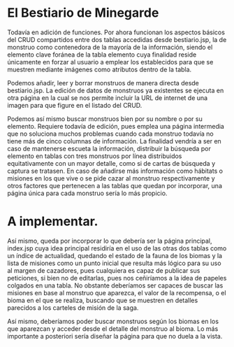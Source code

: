 # El Bestiario de Minegarde

Todavía en adición de funciones. Por ahora funcionan los aspectos básicos del CRUD compartidos entre dos tablas accedidas desde 
bestiario.jsp, la de monstruo como contenedora de la mayoría de la información, siendo el elemento clave foránea de la tabla
elemento cuya finalidad reside únicamente en forzar al usuario a emplear los establecidos para que se muestren mediante imágenes
como atributos dentro de la tabla.

Podemos añadir, leer y borrar monstruos de manera directa desde bestiario.jsp. La edición de datos de monstruos ya existentes
se ejecuta en otra página en la cual se nos permite incluir la URL de internet de una imagen para que figure en el listado del CRUD.

Podemos así mismo buscar monstruos bien por su nombre o por su elemento. Requiere todavía de edición, pues emplea una página intermedia que
no soluciona muchos problemas cuando cada monstruo todavía no tiene más de cinco columnas de información. La finalidad vendría a ser en
caso de mantenerse escueta la información, distribuir la búsqueda por elemento en tablas con tres monstruos por línea distribuidos
equitativamente con un mayor detalle, como si de cartas de búsqueda y captura se tratasen. En caso de añadirse más información como 
hábitats o misiones en los que vive o se pide cazar al monstruo respectivamente y otros factores que pertenecen a las tablas que quedan por 
incorporar, una página única para cada monstruo sería lo más propicio.







# A implementar.

Así mismo, queda por incorporar lo que debería ser la página principal, index.jsp cuya idea principal residiría en el uso de las otras 
dos tablas como un índice de actualidad, quedando el estado de la fauna de los biomas y la lista de misiones como un punto inicial que
resulta más lógico para su uso al margen de cazadores, pues cualquiera es capaz de publicar sus peticiones, si bien no de editarlas,
pues nos ceñiríamos a la idea de papeles colgados en una tabla. No obstante deberíamos ser capaces de buscar las misiones en base al
monstruo que aparezca, el valor de la recompensa, o el bioma en el que se realiza, buscando que se muestren en detalles parecidos a los 
carteles de misión de la saga. 

Así mismo, deberíamos poder buscar monstruos según los biomas en los que aparezcan y acceder desde el detalle del monstruo al bioma. 
Lo más importante a posteriori sería diseñar la página para que no duela a la vista.
